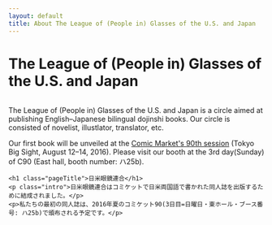```yaml
---
layout: default
title: About The League of (People in) Glasses of the U.S. and Japan
---
```


<div class="post">
	<h1 class="pageTitle">The League of (People in) Glasses of the U.S. and Japan</h1>
	<img src="{{ '/assets/img/touring.jpg' | prepend: site.baseurl }}" alt=""> 
	<p class="intro">The League of (People in) Glasses of the U.S. and Japan is a circle aimed at publishing English–Japanese bilingual dojinshi books. Our circle is consisted of novelist, illustlator, translator, etc.</p>	<p>Our first book will be unveiled at the <a href="http://www.comiket.co.jp/index_e.html">Comic Market's 90th session</a> (Tokyo Big Sight, August 12–14, 2016). Please visit our booth at the 3rd day(Sunday) of C90 (East hall, booth number: ハ25b).</p>

	<h1 class="pageTitle">日米眼鏡連合</h1>
	<p class="intro">日米眼鏡連合はコミケットで日米両国語で書かれた同人誌を出版するために結成されました。</p>
	<p>私たちの最初の同人誌は、2016年夏のコミケット90(3日目=日曜日・東ホール・ブース番号: ハ25b)で頒布される予定です。</p>
</div>
